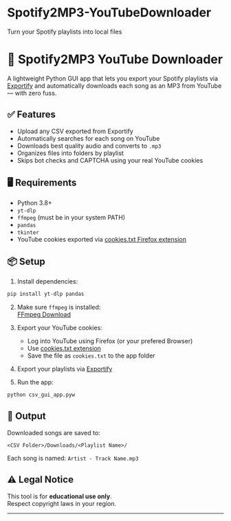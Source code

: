 # Spotify2MP3-YouTubeDownloader
Turn your Spotify playlists into local files

# 🎵 Spotify2MP3 YouTube Downloader

A lightweight Python GUI app that lets you export your Spotify playlists via [Exportify](https://watsonbox.github.io/exportify/) and automatically downloads each song as an MP3 from YouTube — with zero fuss.

## ✅ Features

- Upload any CSV exported from Exportify
- Automatically searches for each song on YouTube
- Downloads best quality audio and converts to `.mp3`
- Organizes files into folders by playlist
- Skips bot checks and CAPTCHA using your real YouTube cookies

## 🖥️ Requirements

- Python 3.8+
- `yt-dlp`
- `ffmpeg` (must be in your system PATH)
- `pandas`
- `tkinter`
- YouTube cookies exported via [cookies.txt Firefox extension](https://addons.mozilla.org/en-US/firefox/addon/cookies-txt/)

## 📦 Setup

1. Install dependencies:

```bash
pip install yt-dlp pandas
```

2. Make sure `ffmpeg` is installed:  
[FFmpeg Download](https://ffmpeg.org/download.html)

3. Export your YouTube cookies:
   - Log into YouTube using Firefox (or your prefered Browser)
   - Use [cookies.txt extension](https://addons.mozilla.org/en-US/firefox/addon/cookies-txt/)
   - Save the file as `cookies.txt` to the app folder

4. Export your playlists via [Exportify](https://watsonbox.github.io/exportify/)

5. Run the app:

```bash
python csv_gui_app.pyw
```

## 📂 Output

Downloaded songs are saved to:
```
<CSV Folder>/Downloads/<Playlist Name>/
```

Each song is named: `Artist - Track Name.mp3`

## ⚠️ Legal Notice

This tool is for **educational use only**.  
Respect copyright laws in your region.

---


